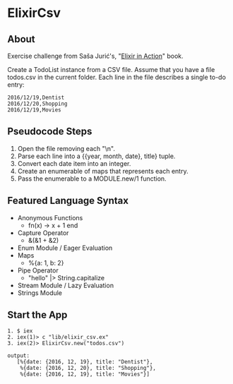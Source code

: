 # ElixirCsv

## About
Exercise challenge from Saša Jurić's, "[Elixir in Action](https://www.manning.com/books/elixir-in-action)" book.

Create a TodoList instance from a CSV file.
Assume that you have a file todos.csv in the current folder.
Each line in the file describes a single to-do entry:

```
2016/12/19,Dentist
2016/12/20,Shopping
2016/12/19,Movies
```

## Pseudocode Steps
  1. Open the file removing each "\n".
  2. Parse each line into a {{year, month, date}, title} tuple.
  3. Convert each date item into an integer.
  4. Create an enumerable of maps that represents each entry.
  5. Pass the enumerable to a MODULE.new/1 function.

## Featured Language Syntax
 * Anonymous Functions
   * fn(x) -> x + 1 end
 * Capture Operator
   * &(&1 + &2)
 * Enum Module / Eager Evaluation
 * Maps
   * %{a: 1, b: 2}
 * Pipe Operator
   * "hello" |> String.capitalize
 * Stream Module / Lazy Evaluation
 * Strings Module

## Start the App
 ```
 1. $ iex
 2. iex(1)> c "lib/elixir_csv.ex"
 3. iex(2)> ElixirCsv.new("todos.csv")

 output:
    [%{date: {2016, 12, 19}, title: "Dentist"},
     %{date: {2016, 12, 20}, title: "Shopping"},
     %{date: {2016, 12, 19}, title: "Movies"}]
 ```